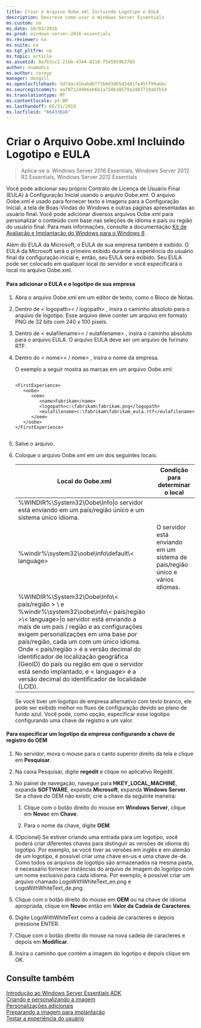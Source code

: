 ```yaml
---
title: Criar o Arquivo Oobe.xml Incluindo Logotipo e EULA
description: Descreve como usar o Windows Server Essentials
ms.custom: na
ms.date: 10/03/2016
ms.prod: windows-server-2016-essentials
ms.reviewer: na
ms.suite: na
ms.tgt_pltfrm: na
ms.topic: article
ms.assetid: 8a7b3cc1-21bb-4344-8110-f5d5959b370d
author: nnamuhcs
ms.author: coreyp
manager: dongill
ms.openlocfilehash: 5d7dac41ba6d6f73b0d3d65d3481fe45ff99a6bc
ms.sourcegitcommit: eaf071249b6eb6b1a758b38579a2d87710abfb54
ms.translationtype: MT
ms.contentlocale: pt-BR
ms.lasthandoff: 05/31/2019
ms.locfileid: "66433616"
---
```

# <a name="create-the-oobexml-file-including-logo-and-eula"></a>Criar o Arquivo Oobe.xml Incluindo Logotipo e EULA

>Aplica-se a: Windows Server 2016 Essentials, Windows Server 2012 R2 Essentials, Windows Server 2012 Essentials

Você pode adicionar seu próprio Contrato de Licença de Usuário Final (EULA) à Configuração Inicial usando o arquivo Oobe.xml. O arquivo Oobe.xml é usado para fornecer texto e imagens para a Configuração Inicial, a tela de Boas-Vindas do Windows e outras páginas apresentadas ao usuário final. Você pode adicionar diversos arquivos Oobe.xml para personalizar o conteúdo com base nas seleções de idioma e país ou região do usuário final. Para mais informações, consulte a documentação [Kit de Avaliação e Implantação do Windows para o Windows 8](https://go.microsoft.com/fwlink/?LinkId=248694) .  
  
 Além do EULA da Microsoft, o EULA de sua empresa também é exibido. O EULA da Microsoft será o primeiro exibido durante a experiência do usuário final da configuração inicial e, então, seu EULA será exibido. Seu EULA pode ser colocado em qualquer local do servidor e você especificará o local no arquivo Oobe.xml.  
  
#### <a name="to-add-your-company-eula-and-logo"></a>Para adicionar o EULA e o logotipo de sua empresa  
  
1. Abra o arquivo Oobe.xml em um editor de texto, como o Bloco de Notas.  
  
2. Dentro de < logopath\>< / logopath\> , insira o caminho absoluto para o arquivo de logotipo. Esse arquivo deve conter um arquivo em formato PNG de 32 bits com 240 x 100 pixels.  
  
3. Dentro de < eulafilename\>< / eulafilename\> , insira o caminho absoluto para o arquivo EULA. O arquivo EULA deve ser um arquivo de formato RTF.  
  
4. Dentro do < nome\>< / nome\> , insira o nome da empresa.  
  
    O exemplo a seguir mostra as marcas em um arquivo Oobe.xml:  
  
   ```  
  
   <FirstExperience>  
      <oobe>  
         <oem>  
            <name>Fabrikam</name>  
            <logopath>c:\fabrikam\fabrikam.png</logopath>  
            <eulafilename>c:\fabrikam\fabrikam_eula.rtf</eulafilename>  
         </oem>  
      </oobe>  
   </FirstExperience>  
  
   ```  
  
5. Salve o arquivo.  
  
6. Coloque o arquivo Oobe.xml em um dos seguintes locais:  
  
   |Local do Oobe.xml|Condição para determinar o local|  
   |-----------------------|----------------------------------------|  
   |%WINDIR%\System32\Oobe\Info\|o servidor está enviando em um país/região único e um sistema único idioma.|  
   |%windir%\system32\oobe\info\default\\< language\>|O servidor está enviando em um sistema de país/região único e vários idiomas.|  
   |%WINDIR%\System32\Oobe\Info\\< país/região > \ e %windir%\system32\oobe\info\\< país/região >\\< language\>\|o servidor está enviando a mais de um país / região e as configurações exigem personalizações em uma base por país/região, cada um com um único idioma. Onde < país/região > é a versão decimal do identificador de localização geográfica (GeoID) do país ou região em que o servidor está sendo implantado, e < language\> é a versão decimal do identificador de localidade (LCID).|  
  
   Se você tiver um logotipo de empresa alternativo com texto branco, ele pode ser exibido melhor no fluxo de configuração devido ao plano de fundo azul.  Você pode, como opção, especificar esse logotipo configurando uma chave de registro e um valor.  
  
#### <a name="to-specify-a-company-logo-by-setting-the-oem-registry-key"></a>Para especificar um logotipo da empresa configurando a chave de registro do OEM  
  
1.  No servidor, mova o mouse para o canto superior direito da tela e clique em **Pesquisar**.  
  
2.  Na caixa Pesquisar, digite **regedit** e clique no aplicativo Regedit.  
  
3.  No painel de navegação, navegue para  **HKEY_LOCAL_MACHINE**, expanda **SOFTWARE**, expanda **Microsoft**, expanda **Windows Server**. Se a chave do OEM não existir, crie a chave da seguinte maneira:  
  
    1.  Clique com o botão direito do mouse em **Windows Server**, clique em **Novo**e em **Chave**.  
  
    2.  Para o nome da chave, digite **OEM**.  
  
4.  (Opcional) Se estiver criando uma entrada para um logotipo, você poderá criar diferentes chaves para distinguir as versões de idioma do logotipo. Por exemplo, se você tiver as versões em inglês e em alemão de um logotipo, é possível criar uma chave en-us e uma chave de-de. Como todos os arquivos de logotipo são armazenados na mesma pasta, é necessário fornecer instâncias do arquivo de imagem do logotipo com um nome exclusivo para cada idioma. Por exemplo, é possível criar um arquivo chamado LogoWithWhiteText_en.png e LogoWithWhiteText_de.png.  
  
5.  Clique com o botão direito do mouse em **OEM** ou na chave de idioma apropriada, clique em **Novo**e então em **Valor da Cadeia de Caracteres**.  
  
6.  Digite LogoWithWhiteText como a cadeia de caracteres e depois pressione ENTER.  
  
7.  Clique com o botão direito do mouse na nova cadeia de caracteres e depois em **Modificar**.  
  
8.  Insira o caminho que contém a imagem do logotipo e depois clique em OK.  
  
## <a name="see-also"></a>Consulte também  
 [Introdução ao Windows Server Essentials ADK](Getting-Started-with-the-Windows-Server-Essentials-ADK.md)   
 [Criando e personalizando a imagem](Creating-and-Customizing-the-Image.md)   
 [Personalizações adicionais](Additional-Customizations.md)   
 [Preparando a imagem para implantação](Preparing-the-Image-for-Deployment.md)   
 [Testar a experiência do usuário](Testing-the-Customer-Experience.md)